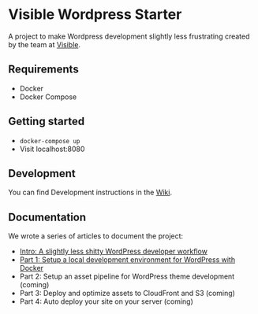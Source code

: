# Visible Wordpress Starter

A project to make Wordpress development slightly less frustrating created by the team at [Visible](https://visible.vc/).

## Requirements

- Docker
- Docker Compose

## Getting started

- `docker-compose up`
- Visit localhost:8080

## Development

You can find Development instructions in the [Wiki](https://github.com/visiblevc/wordpress-starter/wiki/Development).

## Documentation

We wrote a series of articles to document the project:

- [Intro: A slightly less shitty WordPress developer workflow](https://visible.vc/engineering/wordpress-developer-workflow/)
- [Part 1: Setup a local development environment for WordPress with Docker](https://visible.vc/engineering/docker-environment-for-wordpress/)
- Part 2: Setup an asset pipeline for WordPress theme development (coming)
- Part 3: Deploy and optimize assets to CloudFront and S3 (coming)
- Part 4: Auto deploy your site on your server (coming)
